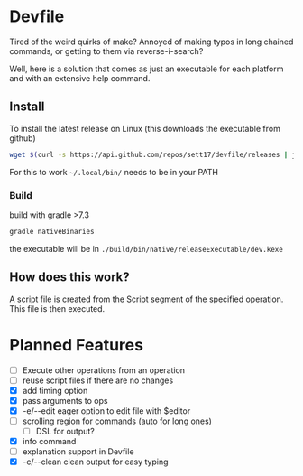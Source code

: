# Devfile

Tired of the weird quirks of make? Annoyed of making typos in long chained commands, or getting to them via reverse-i-search?

Well, here is a solution that comes as just an executable for each platform and with an extensive help command.

## Install

To install the latest release on Linux (this downloads the executable from github)
```bash
wget $(curl -s https://api.github.com/repos/sett17/devfile/releases | jq -r 'first.assets[] | select(.name=="dev.kexe") | .browser_download_url') -O ~/.local/bin/dev && chmod +x ~/.local/bin/dev
```
For this to work `~/.local/bin/` needs to be in your PATH

### Build
build with gradle >7.3
```bash
gradle nativeBinaries
```
the executable will be in `./build/bin/native/releaseExecutable/dev.kexe`

## How does this work?

A script file is created from the Script segment of the specified operation. This file is then executed.

# Planned Features

- [ ] Execute other operations from an operation
- [ ] reuse script files if there are no changes
- [x] add timing option
- [x] pass arguments to ops
- [x] -e/--edit eager option to edit file with $editor
- [ ] scrolling region for commands (auto for long ones)
  - [ ] DSL for output?
- [x] info command
- [ ] explanation support in Devfile
- [x] -c/--clean clean output for easy typing
